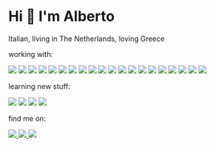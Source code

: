 <h1>Hi 👋 I'm Alberto</h1>

<p>Italian, living in The Netherlands, loving Greece</p>

working with:
<p>
  <img src="https://img.shields.io/badge/java-%23007396.svg?&style=for-the-badge&logo=java&logoColor=white"/>
  <img src="https://img.shields.io/badge/spring-%236DB33F.svg?&style=for-the-badge&logo=spring&logoColor=white"/>
  <img src="https://img.shields.io/badge/springboot-%236DB33F.svg?&style=for-the-badge&logo=springboot&logoColor=white"/>
  <img src="https://img.shields.io/badge/rabbitmq-%23FF6600.svg?&style=for-the-badge&logo=rabbitmq&logoColor=white"/>
  <img src="https://img.shields.io/badge/gnubash-%234EAA25.svg?&style=for-the-badge&logo=gnubash&logoColor=white"/>
  <img src="https://img.shields.io/badge/python-%233776AB.svg?&style=for-the-badge&logo=python&logoColor=white"/>
  <img src="https://img.shields.io/badge/github-%23000000.svg?&style=for-the-badge&logo=github&logoColor=white"/>
  <img src="https://img.shields.io/badge/netlify-%23139CAB.svg?&style=for-the-badge&logo=netlify&logoColor=white"/>
  <img src="https://img.shields.io/badge/aws-%23ff9d00.svg?&style=for-the-badge&logo=aws&logoColor=white"/>
  <img src="https://img.shields.io/badge/docker-%23007bff.svg?&style=for-the-badge&logo=docker&logoColor=white"/>
  <img src="https://img.shields.io/badge/kubernetes-%23007bff.svg?&style=for-the-badge&logo=kubernetes&logoColor=white"/>
  <img src="https://img.shields.io/badge/eclipseide-%232C2255.svg?&style=for-the-badge&logo=eclipseide&logoColor=white"/>
  <img src="https://img.shields.io/badge/visualstudiocode-%23007ACC.svg?&style=for-the-badge&logo=visualstudiocode&logoColor=white"/>
  <img src="https://img.shields.io/badge/vim-%23019733.svg?&style=for-the-badge&logo=vim&logoColor=white"/>
  <img src="https://img.shields.io/badge/jira-%230052CC.svg?&style=for-the-badge&logo=jira&logoColor=white"/>
  <img src="https://img.shields.io/badge/notion-%23000000.svg?&style=for-the-badge&logo=notion&logoColor=white"/>
  <img src="https://img.shields.io/badge/sonarqube-%234E9BCD.svg?&style=for-the-badge&logo=sonarqube&logoColor=white"/>
  <img src="https://img.shields.io/badge/apachemaven-%23C71A36.svg?&style=for-the-badge&logo=apachemaven&logoColor=white"/>
  <img src="https://img.shields.io/badge/slack-%234A154B.svg?&style=for-the-badge&logo=slack&logoColor=white"/>
  <img src="https://img.shields.io/badge/jenkins-%23DC3545.svg?&style=for-the-badge&logo=jenkins&logoColor=white"/>
</p>

learning new stuff:
<p>
  <img src="https://img.shields.io/badge/university of essex%20-%23ffffff.svg?&style=for-the-badge"/>
  <img src="https://img.shields.io/badge/coursera%20-%230056D2.svg?&style=for-the-badge&logo=coursera&logoColor=white"/>
  <img src="https://img.shields.io/badge/duolingo%20-%2358CC02.svg?&style=for-the-badge&logo=duolingo&logoColor=white"/>
  <img src="https://img.shields.io/badge/udemy%20-%23A435F0.svg?&style=for-the-badge&logo=udemy&logoColor=white"/>
</p>
  
find me on:  
<p>
  <a href="https://www.linkedin.com/in/albertorossotto/">
    <img src="https://img.shields.io/badge/linkedin%20-%230A66C2.svg?&style=for-the-badge&logo=linkedin&logoColor=white"/>
  </a>
  <a href="https://medium.com/@albertorossotto">
    <img src="https://img.shields.io/badge/medium%20-%23000000.svg?&style=for-the-badge&logo=medium&logoColor=white"/>
  </a>
  <a href="https://github.com/arossottoclim8">
    <img src="https://img.shields.io/badge/clim8%20-%2300a16a.svg?&style=for-the-badge&logo=github&logoColor=white"/>
  </a>
</p>



<!--
**alros/alros** is a ✨ _special_ ✨ repository because its `README.md` (this file) appears on your GitHub profile.

Here are some ideas to get you started:

- 🔭 I’m currently working on ...
- 🌱 I’m currently learning ...
- 👯 I’m looking to collaborate on ...
- 🤔 I’m looking for help with ...
- 💬 Ask me about ...
- 📫 How to reach me: ...
- 😄 Pronouns: ...
- ⚡ Fun fact: ...
-->
